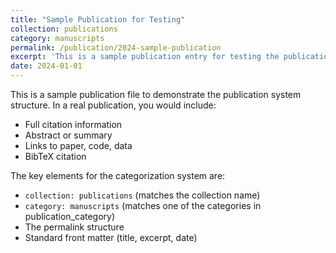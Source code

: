 ```yaml
---
title: "Sample Publication for Testing"
collection: publications
category: manuscripts
permalink: /publication/2024-sample-publication
excerpt: 'This is a sample publication entry for testing the publications system'
date: 2024-01-01
---
```


This is a sample publication file to demonstrate the publication system structure. In a real publication, you would include:

- Full citation information
- Abstract or summary
- Links to paper, code, data
- BibTeX citation

The key elements for the categorization system are:
- `collection: publications` (matches the collection name)
- `category: manuscripts` (matches one of the categories in publication_category)
- The permalink structure
- Standard front matter (title, excerpt, date)
